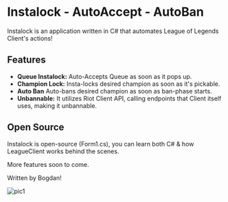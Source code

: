 # Instalock - AutoAccept - AutoBan

Instalock is an application written in C# that automates League of Legends Client's actions!

##  Features

- **Queue Instalock:** Auto-Accepts Queue as soon as it pops up.
- **Champion Lock:** Insta-locks desired champion as soon as it's pickable.
- **Auto Ban** Auto-bans desired champion as soon as ban-phase starts.
- **Unbannable:** It utilizes Riot Client API, calling endpoints that Client itself uses, making it unbannable.

## Open Source

Instalock is open-source (Form1.cs), you can learn both C# & how LeagueClient works behind the scenes.

More features soon to come.

Written by Bogdan!



![pic1](https://github.com/bogyz123/Instalock/assets/114313361/806ac6ac-3ff3-4874-9afb-63688d5b7e1f)


